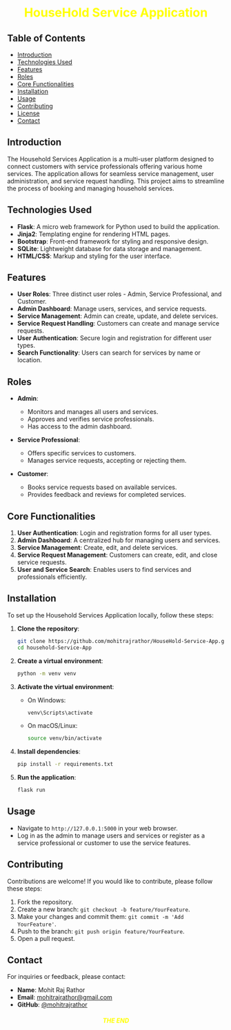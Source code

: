 <h1 align=center style='color: yellow;'>HouseHold Service Application</h1>

## Table of Contents
- [Introduction](#introduction)
- [Technologies Used](#technologies-used)
- [Features](#features)
- [Roles](#roles)
- [Core Functionalities](#core-functionalities)
- [Installation](#installation)
- [Usage](#usage)
- [Contributing](#contributing)
- [License](#license)
- [Contact](#contact)

## Introduction
The Household Services Application is a multi-user platform designed to connect customers with service professionals offering various home services. The application allows for seamless service management, user administration, and service request handling. This project aims to streamline the process of booking and managing household services.

## Technologies Used
- **Flask**: A micro web framework for Python used to build the application.
- **Jinja2**: Templating engine for rendering HTML pages.
- **Bootstrap**: Front-end framework for styling and responsive design.
- **SQLite**: Lightweight database for data storage and management.
- **HTML/CSS**: Markup and styling for the user interface.

## Features
- **User Roles**: Three distinct user roles - Admin, Service Professional, and Customer.
- **Admin Dashboard**: Manage users, services, and service requests.
- **Service Management**: Admin can create, update, and delete services.
- **Service Request Handling**: Customers can create and manage service requests.
- **User Authentication**: Secure login and registration for different user types.
- **Search Functionality**: Users can search for services by name or location.

## Roles
- **Admin**: 
  - Monitors and manages all users and services.
  - Approves and verifies service professionals.
  - Has access to the admin dashboard.

- **Service Professional**: 
  - Offers specific services to customers.
  - Manages service requests, accepting or rejecting them.

- **Customer**: 
  - Books service requests based on available services.
  - Provides feedback and reviews for completed services.

## Core Functionalities
1. **User Authentication**: Login and registration forms for all user types.
2. **Admin Dashboard**: A centralized hub for managing users and services.
3. **Service Management**: Create, edit, and delete services.
4. **Service Request Management**: Customers can create, edit, and close service requests.
5. **User and Service Search**: Enables users to find services and professionals efficiently.

## Installation
To set up the Household Services Application locally, follow these steps:

1. **Clone the repository**:
   ```bash
   git clone https://github.com/mohitrajrathor/HouseHold-Service-App.git
   cd household-Service-App
   ```

2. **Create a virtual environment**:
   ```bash
   python -m venv venv
   ```

3. **Activate the virtual environment**:
   - On Windows:
     ```bash
     venv\Scripts\activate
     ```
   - On macOS/Linux:
     ```bash
     source venv/bin/activate
     ```

4. **Install dependencies**:
   ```bash
   pip install -r requirements.txt
   ```

5. **Run the application**:
   ```bash
   flask run
   ```

## Usage
- Navigate to `http://127.0.0.1:5000` in your web browser.
- Log in as the admin to manage users and services or register as a service professional or customer to use the service features.

## Contributing
Contributions are welcome! If you would like to contribute, please follow these steps:
1. Fork the repository.
2. Create a new branch: `git checkout -b feature/YourFeature`.
3. Make your changes and commit them: `git commit -m 'Add YourFeature'`.
4. Push to the branch: `git push origin feature/YourFeature`.
5. Open a pull request.

## Contact
For inquiries or feedback, please contact:
- **Name**: Mohit Raj Rathor
- **Email**: mohitrajrathor@gmail.com
- **GitHub**: [@mohitrajrathor](https://github.com/mohitrajrathor)

<h5 style="text-align: center; color: yellow;">THE END</h5>